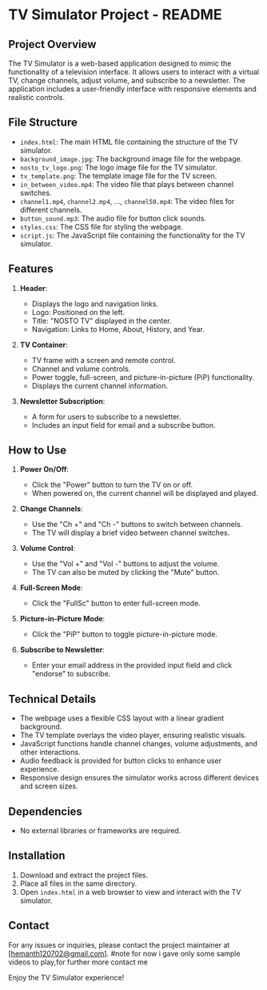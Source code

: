 # TV Simulator Project - README

## Project Overview

The TV Simulator is a web-based application designed to mimic the functionality of a television interface. It allows users to interact with a virtual TV, change channels, adjust volume, and subscribe to a newsletter. The application includes a user-friendly interface with responsive elements and realistic controls.

## File Structure

- `index.html`: The main HTML file containing the structure of the TV simulator.
- `background_image.jpg`: The background image file for the webpage.
- `nosto_tv_logo.png`: The logo image file for the TV simulator.
- `tv_template.png`: The template image file for the TV screen.
- `in_between_video.mp4`: The video file that plays between channel switches.
- `channel1.mp4`, `channel2.mp4`, ..., `channel50.mp4`: The video files for different channels.
- `button_sound.mp3`: The audio file for button click sounds.
- `styles.css`: The CSS file for styling the webpage.
- `script.js`: The JavaScript file containing the functionality for the TV simulator.

## Features

1. **Header**:
   - Displays the logo and navigation links.
   - Logo: Positioned on the left.
   - Title: "NOSTO TV" displayed in the center.
   - Navigation: Links to Home, About, History, and Year.

2. **TV Container**:
   - TV frame with a screen and remote control.
   - Channel and volume controls.
   - Power toggle, full-screen, and picture-in-picture (PiP) functionality.
   - Displays the current channel information.

3. **Newsletter Subscription**:
   - A form for users to subscribe to a newsletter.
   - Includes an input field for email and a subscribe button.

## How to Use

1. **Power On/Off**:
   - Click the "Power" button to turn the TV on or off.
   - When powered on, the current channel will be displayed and played.

2. **Change Channels**:
   - Use the "Ch +" and "Ch -" buttons to switch between channels.
   - The TV will display a brief video between channel switches.

3. **Volume Control**:
   - Use the "Vol +" and "Vol -" buttons to adjust the volume.
   - The TV can also be muted by clicking the "Mute" button.

4. **Full-Screen Mode**:
   - Click the "FullSc" button to enter full-screen mode.

5. **Picture-in-Picture Mode**:
   - Click the "PiP" button to toggle picture-in-picture mode.

6. **Subscribe to Newsletter**:
   - Enter your email address in the provided input field and click "endorse" to subscribe.

## Technical Details

- The webpage uses a flexible CSS layout with a linear gradient background.
- The TV template overlays the video player, ensuring realistic visuals.
- JavaScript functions handle channel changes, volume adjustments, and other interactions.
- Audio feedback is provided for button clicks to enhance user experience.
- Responsive design ensures the simulator works across different devices and screen sizes.

## Dependencies

- No external libraries or frameworks are required.

## Installation

1. Download and extract the project files.
2. Place all files in the same directory.
3. Open `index.html` in a web browser to view and interact with the TV simulator.

## Contact

For any issues or inquiries, please contact the project maintainer at [hemanth120702@gmail.com].
#note
for now i gave only some sample videos to play,for further more contact me

Enjoy the TV Simulator experience!

